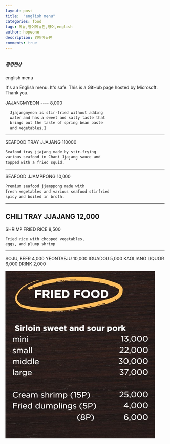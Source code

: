 ```yaml
---
layout: post
title:  "english menu"
categories: food
tags: 메뉴,영어메뉴판,영어,english
author: hopeone
description: 영어메뉴판
comments: true
---
```



###### 
##### 핑킹현상

english menu

It's an English menu.
It's safe.
This is a GitHub page hosted by Microsoft.
Thank you.

JAJANGMYEON ----  8,000
```
  Jjajangmyeon is stir-fried without adding
  water and has a sweet and salty taste that
  brings out the taste of spring bean paste
  and vegetables.1
```
------------------------------------------------
SEAFOOD TRAY JJAJANG 110000
```
Seafood tray jjajang made by stir-frying
various seafood in Chani Jjajang sauce and
topped with a fried squid.
```
--------------------------------------------


SEAFOOD JJAMPPONG 10,000
```
Premium seafood jjamppong made with
fresh vegetables and various seafood stirfried
spicy and boiled in broth.
```
-------------------------
CHILI TRAY JJAJANG 12,000
-------------------------------

SHRIMP FRIED RICE 8,500
```
Fried rice with chopped vegetables,
eggs, and plump shrimp
```
-----------------------------------
SOJU, BEER  4,000
YEONTAEJU    10,000
IGUADOU     5,000
KAOLIANG LIQUOR  6,000
DRINK 2,000


<img src="https://github.com/hopeone/blog/blob/master/_posts/images/fried.jpg">
